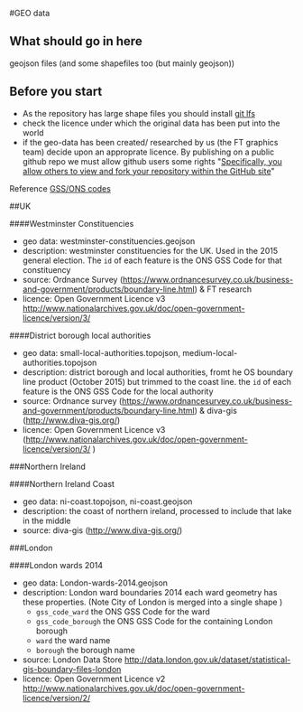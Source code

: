 #GEO data

## What should go in here
geojson files (and some shapefiles too (but mainly geojson))

## Before you start
 * As the repository has large shape files you should install <a href="https://git-lfs.github.com/">git lfs</a>
 * check the licence under which the original data has been put into the world
 * if the geo-data has been created/ researched by us (the FT graphics team) decide upon an approprate licence. By publishing on a public github repo we must allow github users some rights "<a href="https://help.github.com/articles/open-source-licensing/">Specifically, you allow others to view and fork your repository within the GitHub site</a>"

Reference <a href="https://en.wikipedia.org/wiki/ONS_coding_system">GSS/ONS codes</a>

##UK

####Westminster Constituencies

 * geo data: westminster-constituencies.geojson
 * description: westminster constituencies for the UK. Used in the 2015 general election. The `id` of each feature is the ONS GSS Code for that constituency
 * source: Ordnance Survey (https://www.ordnancesurvey.co.uk/business-and-government/products/boundary-line.html) & FT research
 * licence: Open Government Licence v3 http://www.nationalarchives.gov.uk/doc/open-government-licence/version/3/

####District borough local authorities

 * geo data: small-local-authorities.topojson, medium-local-authorities.topojson
 * description: district borough and local authorities, fromt he OS boundary line product (October 2015) but trimmed to the coast line. the `id` of each feature is the ONS GSS Code for the local authority 
 * source: Ordnance survey (https://www.ordnancesurvey.co.uk/business-and-government/products/boundary-line.html) & diva-gis (http://www.diva-gis.org/)
 * licence: Open Government Licence v3 (http://www.nationalarchives.gov.uk/doc/open-government-licence/version/3/ )

###Northern Ireland

####Northern Ireland Coast

 * geo data: ni-coast.topojson, ni-coast.geojson
 * description: the coast of northern ireland, processed to include that lake in the middle
 * source: diva-gis (http://www.diva-gis.org/)

###London

####London wards 2014

 * geo data: London-wards-2014.geojson
 * description: London ward boundaries 2014 each ward geometry has these properties. (Note City of London is merged into a single shape )
 	* `gss_code_ward` the ONS GSS Code for the ward 
 	* `gss_code_borough` the ONS GSS Code for the containing London borough
 	* `ward` the ward name
 	* `borough` the borough name
 * source: London Data Store http://data.london.gov.uk/dataset/statistical-gis-boundary-files-london
 * licence: Open Government Licence v2 http://www.nationalarchives.gov.uk/doc/open-government-licence/version/2/

